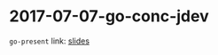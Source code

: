 2017-07-07-go-conc-jdev
========================

`go-present` link: [slides](https://talks.godoc.org/github.com/sbinet/talks/2017/2017-07-07-go-conc-jdev/talk.slide)


